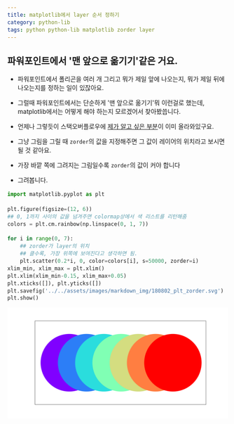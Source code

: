 ```yaml
---
title: matplotlib에서 layer 순서 정하기 
category: python-lib
tags: python python-lib matplotlib zorder layer
---
```


## 파워포인트에서 '맨 앞으로 옮기기'같은 거요. 

- 파워포인트에서 폴리곤을 여러 개 그리고 뭐가 제일 앞에 나오는지, 뭐가 제일 뒤에 나오는지를 정하는 일이 있잖아요. 
- 그럴때 파워포인트에서는 단순하게 '맨 앞으로 옮기기'뭐 이런걸로 했는데, matplotlib에서는 어떻게 해야 하는지 모르겠어서 찾아봤씁니다. 

- 언제나 그렇듯이 스택오버플로우에 [제가 알고 싶은 부분](https://stackoverflow.com/questions/37246941/specifying-the-order-of-matplotlib-layers)이 이미 올라와있구요. 
- 그냥 그림을 그릴 때 `zorder`의 값을 지정해주면 그 값이 레이어의 위치라고 보시면 될 것 같아요. 
- 가장 바깥 쪽에 그려지는 그림일수록 `zorder`의 값이 커야 합니다 

- 그려봅니다. 

```python
import matplotlib.pyplot as plt

plt.figure(figsize=(12, 6))
## 0, 1까지 사이의 값을 넘겨주면 colormap상에서 색 리스트를 리턴해줌 
colors = plt.cm.rainbow(np.linspace(0, 1, 7))

for i in range(0, 7):
    ## zorder가 layer의 위치 
    ## 클수록, 가장 위쪽에 보여진다고 생각하면 됨. 
    plt.scatter(0.2*i, 0, color=colors[i], s=50000, zorder=i)
xlim_min, xlim_max = plt.xlim()
plt.xlim(xlim_min-0.15, xlim_max+0.05)
plt.xticks([]), plt.yticks([])
plt.savefig('../../assets/images/markdown_img/180802_plt_zorder.svg')
plt.show()
```

![](assets/images/markdown_img/180802_plt_zorder.svg)